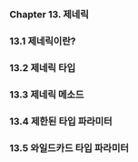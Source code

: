 ### Chapter 13. 제네릭

### 13.1 제네릭이란?
### 13.2 제네릭 타입
### 13.3 제네릭 메소드
### 13.4 제한된 타입 파라미터
### 13.5 와일드카드 타입 파라미터